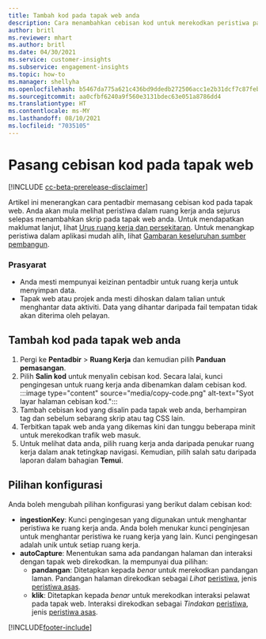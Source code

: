 ```yaml
---
title: Tambah kod pada tapak web anda
description: Cara menambahkan cebisan kod untuk merekodkan peristiwa pada tapak web anda.
author: britl
ms.reviewer: mhart
ms.author: britl
ms.date: 04/30/2021
ms.service: customer-insights
ms.subservice: engagement-insights
ms.topic: how-to
ms.manager: shellyha
ms.openlocfilehash: b5467da775a621c436bd9ddedb272506acc1e2b31dcf7c87feb5dd11e2daae2b
ms.sourcegitcommit: aa0cfbf6240a9f560e3131bdec63e051a8786dd4
ms.translationtype: HT
ms.contentlocale: ms-MY
ms.lasthandoff: 08/10/2021
ms.locfileid: "7035105"
---
```

# <a name="install-the-code-snippet-on-a-website"></a>Pasang cebisan kod pada tapak web

[!INCLUDE [cc-beta-prerelease-disclaimer](includes/cc-beta-prerelease-disclaimer.md)]

Artikel ini menerangkan cara pentadbir memasang cebisan kod pada tapak web. Anda akan mula melihat peristiwa dalam ruang kerja anda sejurus selepas menambahkan skrip pada tapak web anda. Untuk mendapatkan maklumat lanjut, lihat [Urus ruang kerja dan persekitaran](manage-environments-workspaces.md). Untuk menangkap peristiwa dalam aplikasi mudah alih, lihat [Gambaran keseluruhan sumber pembangun](developer-resources.md).


### <a name="prerequisites"></a>Prasyarat

* Anda mesti mempunyai keizinan pentadbir untuk ruang kerja untuk menyimpan data.
* Tapak web atau projek anda mesti dihoskan dalam talian untuk menghantar data aktiviti. Data yang dihantar daripada fail tempatan tidak akan diterima oleh pelayan.


## <a name="add-code-to-your-website"></a>Tambah kod pada tapak web anda
1.  Pergi ke **Pentadbir** > **Ruang Kerja**  dan kemudian pilih **Panduan pemasangan**.
1. Pilih **Salin kod** untuk menyalin cebisan kod. Secara lalai, kunci pengingesan untuk ruang kerja anda dibenamkan dalam cebisan kod.
:::image type="content" source="media/copy-code.png" alt-text="Syot layar halaman cebisan kod.":::
3. Tambah cebisan kod yang disalin pada tapak web anda, berhampiran <head> tag dan sebelum sebarang skrip atau tag CSS lain.
4.  Terbitkan tapak web anda yang dikemas kini dan tunggu beberapa minit untuk merekodkan trafik web masuk.
5.  Untuk melihat data anda, pilih ruang kerja anda daripada penukar ruang kerja dalam anak tetingkap navigasi. Kemudian, pilih salah satu daripada laporan dalam bahagian **Temui**.

## <a name="configuration-options"></a>Pilihan konfigurasi

Anda boleh mengubah pilihan konfigurasi yang berikut dalam cebisan kod:

- **ingestionKey**: Kunci pengingesan yang digunakan untuk menghantar peristiwa ke ruang kerja anda. Anda boleh menukar kunci penginjesan untuk menghantar peristiwa ke ruang kerja yang lain. Kunci pengingesan adalah unik untuk setiap ruang kerja. 
- **autoCapture**: Menentukan sama ada pandangan halaman dan interaksi dengan tapak web direkodkan. Ia mempunyai dua pilihan:
    - **pandangan**: Ditetapkan kepada *benar* untuk merekodkan pandangan laman. Pandangan halaman direkodkan sebagai *Lihat* [peristiwa](glossary.md#event), jenis [peristiwa asas](glossary.md#base-event).
    - **klik**: Ditetapkan kepada *benar* untuk merekodkan interaksi pelawat pada tapak web. Interaksi direkodkan sebagai *Tindakan* [peristiwa](glossary.md#event), jenis [peristiwa asas](glossary.md#base-event).

[!INCLUDE[footer-include](../includes/footer-banner.md)]
